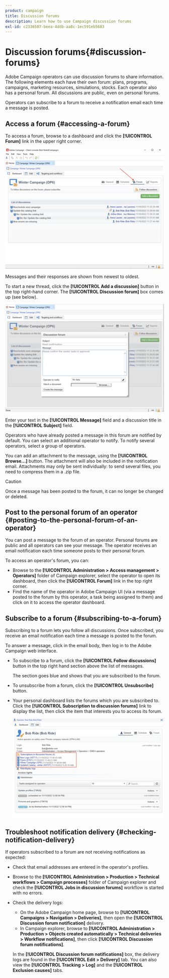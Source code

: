 ```yaml
---
product: campaign
title: Discussion forums
description: Learn how to use Campaign discussion forums
exl-id: c2336507-beea-4ddb-aa8c-1ec591eb5683
---
```

# Discussion forums{#discussion-forums}

Adobe Campaign operators can use discussion forums to share information. The following elements each have their own forum: plans, programs, campaigns, marketing resources, simulations, stocks. Each operator also has a personal forum. All discussions are public, even on personal forums.

Operators can subscribe to a forum to receive a notification email each time a message is posted.

## Access a forum {#accessing-a-forum}

To access a forum, browse to a dashboard and click the **[!UICONTROL Forum]** link in the upper right corner. 

![](assets/mrm-forum-icon.png)

Messages and their responses are shown from newest to oldest.

To start a new thread, click the **[!UICONTROL Add a discussion]** button in the top right-hand corner. The **[!UICONTROL Discussion forum]** box comes up (see below).

![](assets/mrm-forum-new-thread.png)


Enter your text in the **[!UICONTROL Message]** field and a discussion title in the **[!UICONTROL Subject]** field.

Operators who have already posted a message in this forum are notified by default. You can select an additional operator to notify. To notify several operators, select a group of operators.

You can add an attachment to the message, using the  **[!UICONTROL Browse...]** button. The attachment will also be included in the notification email. Attachments may only be sent individually: to send several files, you need to compress them in a .zip file.

>[!CAUTION]
>
>Once a message has been posted to the forum, it can no longer be changed or deleted.

## Post to the personal forum of an operator {#posting-to-the-personal-forum-of-an-operator}

You can post a message to the forum of an operator. Personal forums are public and all operators can see your message. The operator receives an email notification each time someone posts to their personal forum.

To access an operator's forum, you can:

* Browse to the **[!UICONTROL Administration > Access management > Operators]** folder of Campaign explorer, select the operator to open its dashboard, then click the **[!UICONTROL Forum]** link in the top right corner.
* Find the name of the operator in Adobe Campaign UI (via a message posted to the forum by this operator, a task being assigned to them) and click on it to access the operator dashboard.

## Subscribe to a forum {#subscribing-to-a-forum}

Subscribing to a forum lets you follow all discussions. Once subscribed, you receive an email notification each time a message is posted to the forum. 

To answer a message, click in the email body, then log in to the Adobe Campaign web interface. 

* To subscribe to a forum, click the **[!UICONTROL Follow discussions]** button in the top right hand section above the list of messages.

  The section goes blue and shows that you are subscribed to the forum.

* To unsubscribe from a forum, click the **[!UICONTROL Unsubscribe]** button.

* Your personal dashboard lists the forums which you are subscribed to. Click the **[!UICONTROL Subscription to discussion forums]** link to display the list, then click the item that interests you to access its forum.

  ![](assets/forum-subscribed.png)


## Troubleshoot notification delivery {#checking-notification-delivery}

If operators subscribed to a forum are not receiving notifications as expected:

* Check that email addresses are entered in the operator's profiles.
* Browse to the **[!UICONTROL Administration > Production > Technical workflows > Campaign processes]** folder of Campaign explorer and check the **[!UICONTROL Jobs in discussion forums]** workflow is started with no errors.
* Check the delivery logs:

    * On the Adobe Campaign home page, browse to **[!UICONTROL Campaigns > Navigation > Deliveries]**, then open the **[!UICONTROL Discussion forum notification]** delivery.
    * In Campaign explorer, browse to **[!UICONTROL Administration > Production > Objects created automatically > Technical deliveries > Workflow notifications]**, then click **[!UICONTROL Discussion forum notifications]**.

  In the **[!UICONTROL Discussion forum notifications]** box, the delivery logs are found in the **[!UICONTROL Edit > Delivery]** tab. You can also view the **[!UICONTROL Tracking > Log]** and the **[!UICONTROL Exclusion causes]** tabs.
